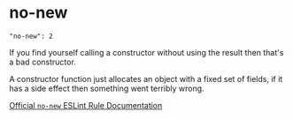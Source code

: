 # no-new

    "no-new": 2

If you find yourself calling a constructor without using the
result then that's a bad constructor.

A constructor function just allocates an object with a fixed
set of fields, if it has a side effect then something went
terribly wrong.

[Official `no-new` ESLint Rule Documentation][no-new-docs]

[no-new-docs]: https://github.com/eslint/eslint/blob/master/docs/rules/no-new.md

